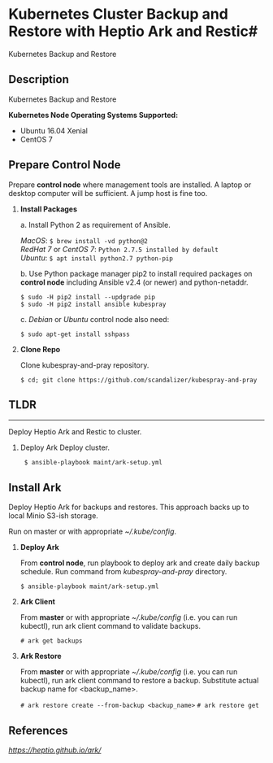 # Kubernetes Cluster Backup and Restore with Heptio Ark and Restic# 

Kubernetes Backup and Restore

## Description ##

Kubernetes Backup and Restore


__Kubernetes Node Operating Systems Supported:__

* Ubuntu 16.04 Xenial
* CentOS 7

## Prepare Control Node ##

Prepare __control node__ where management tools are installed.  A laptop or desktop computer will be sufficient.  A jump host is fine too.


1. __Install Packages__ 

    a. Install Python 2 as requirement of Ansible.  

    _MacOS_: `$ brew install -vd python@2`  
    _RedHat 7_ or _CentOS 7_: `Python 2.7.5 installed by default`  
    _Ubuntu_: `$ apt install python2.7 python-pip`  

    b. Use Python package manager pip2 to install required packages on __control node__ including Ansible v2.4 (or newer) and python-netaddr.  

    `$ sudo -H pip2 install --updgrade pip`  
    `$ sudo -H pip2 install ansible kubespray`  

    c. _Debian_ or _Ubuntu_ control node also need:  

    `$ sudo apt-get install sshpass`

2. __Clone Repo__

    Clone kubespray-and-pray repository.  

    `$ cd; git clone https://github.com/scandalizer/kubespray-and-pray`

## TLDR ##
---

Deploy Heptio Ark and Restic to cluster.

1. Deploy Ark 
    Deploy cluster.  
   
        $ ansible-playbook maint/ark-setup.yml

## Install Ark ##

Deploy Heptio Ark for backups and restores.  This approach backs up to local Minio S3-ish storage.

Run on master or with appropriate _~/.kube/config_.

1. __Deploy Ark__

   From __control node__, run playbook to deploy ark and create daily backup schedule.  Run command from _kubespray-and-pray_ directory.

    `$ ansible-playbook maint/ark-setup.yml`

2. __Ark Client__

    From **master** or with appropriate _~/.kube/config_ (i.e. you can run kubectl), run ark client command to validate backups.

    `# ark get backups`

3. __Ark Restore__

    From **master** or with appropriate _~/.kube/config_ (i.e. you can run kubectl), run ark client command to restore a backup.  Substitute actual backup name for <backup_name>.

    `# ark restore create --from-backup <backup_name>`
    `# ark restore get`

## References ##

_https://heptio.github.io/ark/_

